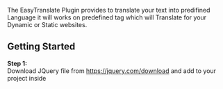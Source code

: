 The EasyTranslate Plugin provides to translate your text into predifined Language it will works on predefined tag which will Translate for your Dynamic or Static websites.<br>
## Getting Started<br>
<b>Step 1:</b><br>
Download JQuery file from https://jquery.com/download and add to your project inside <script> tag.<br><br>
<b>Step 2:</b><br>
Download EasyTranslate.js and Language.js from above and add to your project inside <script> tag.<br><br>
<b>Step 3:</b><br>
Include it on your js file or in your html page.<br>
```js
$(document).ready(function(){
  $.fn.EasyTranslate({
    language: "en"              // Default Language
  });
});
```
## Example<br>
<b>HTML File</b><br>
```html
<script src="jquery-2.0.3.min.js"></script>     // JQuery File
<script src="language.js"></script>             // File where store your text in different languages inside array
<script src="EasyTranslate.js"></script>        // EasyTranslate Plugin
<script>
$(document).ready(function(){
  $.fn.EasyTranslate({
    language: "en"                              // Default Language
  });
});
</script>
```
## Defining Languages<br>
<b><i>You also have to be insert text in English</i></b><br>
<b>Step 1:</b><br>
```js
function getLangResources(){
  // Put step 2 here
}
```
<b>Step 2:</b><br>
```js
var en = new Array();         // Defining English as en inside array
  en['hi'] = "Hi";            // 'hi' is caption and "Hi" is text, caption is same for all languages
  en['hello'] = "Hello";      // 'hello' is caption and "Hello" is text, caption is same for all languages
  
var fr = new Array();         // Defining French as fr inside array
  fr['hi'] = "Salut";         // 'hi' is caption and "Salut" is text, caption is same for all languages
  fr['hello'] = "Bonjour";    // 'hello' is caption and "Bonjour" is text, caption is same for all languages
  
// Put step 3 here
```
<b>Step 3:</b><br>
```js
var resources = new Array();    // Defining all the array inside one array as 'resources'
  resources['fr'] = fr;         // Same as above variable
  resources['en'] = en;         // Same as above variable
  
  return resources;             // Sending all the data in EasyTranslate plugin
// Code Ended
```
<b>Final Code</b><br>
```js
function getLangResources(){
 
 var en = new Array();
  en['hi'] = "Hi";
  en['hello'] = "Hello";
  
var fr = new Array();
  fr['hi'] = "Salut";
  fr['hello'] = "Bonjour";

var resources = new Array();
  resources['fr'] = fr;
  resources['en'] = en;
  
  return resources;
}
```
## Attributes<br>
<b><code>et-text</code>&nbsp;&nbsp;-&nbsp;&nbsp;For inserting translated text inside tags.<br>
<b><code>et-placeholder</code>&nbsp;&nbsp;-&nbsp;&nbsp;For inserting translated text inside placeholder attr in input box or textarea.<br>
<b><code>et-submit</code>&nbsp;&nbsp;-&nbsp;&nbsp;For inserting translated text inside value attr in submit button.<br>
<b><code>et-value</code>&nbsp;&nbsp;-&nbsp;&nbsp;For inserting translated text inside value attr in option inside select tag.<br>
<b><code>et-title</code>&nbsp;&nbsp;-&nbsp;&nbsp;For inserting translated text inside title attr for showing title.<br>
<i>Something missing feel free to raise issue!</i>
## Implementing in HTML File<br>
<code><b>Note:</b> Blank your 'tag' because it loads text from Language.js.</code><br><br>
For putting 'text' inside &nbsp;<b><code>div</code>&nbsp;&nbsp;<code>span</code>&nbsp;&nbsp;<code>label</code>&nbsp;&nbsp;<code>button</code>&nbsp;&nbsp;<code>a href</code>&nbsp;&nbsp;&&nbsp;&nbsp;<code>so on</code></b>
```html
<div class="your_class" et-text="hi"></div>   // 'hi' is caption which is same for all languages
<button et-text="button"></button>            // Button
<a href="hi" et-text="hi"></a>                // Anchor
<span et-text="hello"></span>                 // Span
// Also other tag where you can want to insert text inside that 'tag'
```
For Putting 'text' inside <b><code>insert</code>&nbsp;&nbsp;for&nbsp;&nbsp;<code>placeholder</code>&nbsp;&nbsp;or&nbsp;&nbsp;<code>value</code>
```html
<input type="text" et-placeholder="placeholder">    // 'et-placeholder' will insert translated text inside placeholder attr for input box
<input type="submit" et-submit="submit">            // 'et-submit' will insert translated text inside value attr for submit button
<input list="browsers">
<datalist id="browsers">
  <option et-value="hi">                            // 'et-value' will insert translated text inside value attr for option tag
  <option et-value="hello">                         // 'et-value' will insert translated text inside value attr for option tag
</datalist>
```
For Putting 'title' for <b><code>img</code>&nbsp;&nbsp;or&nbsp;&nbsp;<code>other tag</code></b>
```html
<img src="rhino.png" et-title="rhino">              // 'et-title' will insert translated text inside title attr
```
## Report Issues, Errors or Modification<br>
Feel free to raise issues, error or modification related to the EasyTranslate plugin<br>
<b>Thanks for using ❤ from India.</b>

